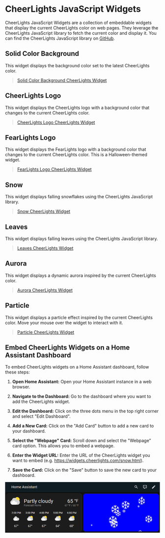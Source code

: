 # CheerLights JavaScript Widgets
CheerLights JavaScript Widgets are a collection of embeddable widgets that display the current CheerLights color on web pages. They leverage the CheerLights JavaScript library to fetch the current color and display it. You can find the CheerLights JavaScript library on [GitHub](https://github.com/cheerlights/cheerlights-javascript).

## Solid Color Background
This widget displays the background color set to the latest CheerLights color.

> [Solid Color Background CheerLights Widget](https://widgets.cheerlights.com/color.html)

## CheerLights Logo
This widget displays the CheerLights logo with a background color that changes to the current CheerLights color.

> [CheerLights Logo CheerLights Widget](https://widgets.cheerlights.com/logo.html)

## FearLights Logo
This widget displays the FearLights logo with a background color that changes to the current CheerLights color. This is a Halloween-themed widget.

> [FearLights Logo CheerLights Widget](https://widgets.cheerlights.com/fearlights.html)

## Snow
This widget displays falling snowflakes using the CheerLights JavaScript library.

> [Snow CheerLights Widget](https://widgets.cheerlights.com/snow.html)

## Leaves
This widget displays falling leaves using the CheerLights JavaScript library.

> [Leaves CheerLights Widget](https://widgets.cheerlights.com/leaves.html)

## Aurora
This widget displays a dynamic aurora inspired by the current CheerLights color.

> [Aurora CheerLights Widget](https://widgets.cheerlights.com/aurora.html)

## Particle
This widget displays a particle effect inspired by the current CheerLights color. Move your mouse over the widget to interact with it.

> [Particle CheerLights Widget](https://widgets.cheerlights.com/particle.html)

## Embed CheerLights Widgets on a Home Assistant Dashboard

To embed CheerLights widgets on a Home Assistant dashboard, follow these steps:

1. **Open Home Assistant:**
   Open your Home Assistant instance in a web browser.

2. **Navigate to the Dashboard:**
   Go to the dashboard where you want to add the CheerLights widget.

3. **Edit the Dashboard:**
   Click on the three dots menu in the top right corner and select "Edit Dashboard".

4. **Add a New Card:**
   Click on the "Add Card" button to add a new card to your dashboard.

5. **Select the "Webpage" Card:**
   Scroll down and select the "Webpage" card option. This allows you to embed a webpage.

6. **Enter the Widget URL:**
   Enter the URL of the CheerLights widget you want to embed (e.g. https://widgets.cheerlights.com/snow.html).

7. **Save the Card:**
   Click on the "Save" button to save the new card to your dashboard.

![Home Assistant Dashboard](screenshots/home-assistant-snow.png)